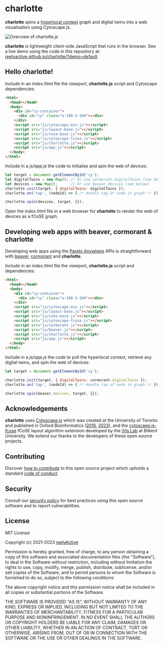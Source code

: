 charlotte
=========

__charlotte__ spins a [hyperlocal context](https://www.reelyactive.com/context/) graph and digital twins into a web visualisation using Cytoscape.js.

![Overview of charlotte.js](https://reelyactive.github.io/charlotte/images/overview.png)

__charlotte__ is lightweight client-side JavaScript that runs in the browser.  See a live demo using the code in this repository at: [reelyactive.github.io/charlotte/?demo=default](https://reelyactive.github.io/charlotte/?demo=default)


Hello charlotte!
----------------

Include in an _index.html_ file the viewport, __charlotte.js__ script and Cytoscape dependencies:

```html
<html>
  <head></head>
  <body>
    <div id="cy-container">
      <div id="cy" class="w-100 h-100"></div>
    </div>
    <script src="js/cytoscape.min.js"></script>
    <script src="js/layout-base.js"></script>
    <script src="js/cose-base.js"></script>
    <script src="js/cytoscape-fcose.js"></script>
    <script src="js/charlotte.js"></script>
    <script src="js/app.js"></script>
  </body>
</html>
```

Include in a _js/app.js_ the code to initialise and spin the web of devices:

```javascript
let target = document.getElementById('cy');
let digitalTwins = new Map(); // Or use cormorant.digitalTwins (see below)
let devices = new Map();      // Or use beaver.devices (see below)
charlotte.init(target, { digitalTwins: digitalTwins });
charlotte.on('tap', (nodeId) => { /* Handle tap of node in graph */ });

charlotte.spin(devices, target, {});
```

Open the _index.html_ file in a web browser for __charlotte__ to render the web of devices as a fCoSE graph.


Developing web apps with beaver, cormorant & charlotte
------------------------------------------------------

Developing web apps using the [Pareto Anywhere](https://www.reelyactive.com/pareto/anywhere/) APIs is straightforward with [beaver](https://github.com/reelyactive/beaver), [cormorant](https://github.com/reelyactive/cormorant/) and __charlotte__.

Include in an _index.html_ file the viewport, __charlotte.js__ script and dependencies:

```html
<html>
  <head></head>
  <body>
    <div id="cy-container">
      <div id="cy" class="w-100 h-100"></div>
    </div>
    <script src="js/cytoscape.min.js"></script>
    <script src="js/layout-base.js"></script>
    <script src="js/cose-base.js"></script>
    <script src="js/cytoscape-fcose.js"></script>
    <script src="js/cormorant.js"></script>
    <script src="js/beaver.js"></script>
    <script src="js/charlotte.js"></script>
    <script src="js/app.js"></script>
  </body>
</html>
```

Include in a _js/app.js_ the code to poll the hyperlocal context, retrieve any digital twins, and spin the web of devices:

```javascript
let target = document.getElementById('cy');

charlotte.init(target, { digitalTwins: cormorant.digitalTwins });
charlotte.on('tap', (nodeId) => { /* Handle tap of node in graph */ });

charlotte.spin(beaver.devices, target, {});
```


Acknowledgements
----------------

__charlotte__ uses [Cytoscape.js](https://js.cytoscape.org/) which was created at the University of Toronto and published in Oxford Bioinformatics ([2016](https://academic.oup.com/bioinformatics/article/32/2/309/1744007), [2023](https://academic.oup.com/bioinformatics/article/39/1/btad031/6988031)), and the [cytoscape.js-fcose](https://github.com/iVis-at-Bilkent/cytoscape.js-fcose) fCoSE layout algorithm extension developed by the [iVis Lab](https://cs.bilkent.edu.tr/~ivis/) at Bilkent University.  We extend our thanks to the developers of these open source projects.


Contributing
------------

Discover [how to contribute](CONTRIBUTING.md) to this open source project which upholds a standard [code of conduct](CODE_OF_CONDUCT.md).


Security
--------

Consult our [security policy](SECURITY.md) for best practices using this open source software and to report vulnerabilities.


License
-------

MIT License

Copyright (c) 2021-2023 [reelyActive](https://www.reelyactive.com)

Permission is hereby granted, free of charge, to any person obtaining a copy of this software and associated documentation files (the "Software"), to deal in the Software without restriction, including without limitation the rights to use, copy, modify, merge, publish, distribute, sublicense, and/or sell copies of the Software, and to permit persons to whom the Software is furnished to do so, subject to the following conditions:

The above copyright notice and this permission notice shall be included in all copies or substantial portions of the Software.

THE SOFTWARE IS PROVIDED "AS IS", WITHOUT WARRANTY OF ANY KIND, EXPRESS OR
IMPLIED, INCLUDING BUT NOT LIMITED TO THE WARRANTIES OF MERCHANTABILITY,
FITNESS FOR A PARTICULAR PURPOSE AND NONINFRINGEMENT. IN NO EVENT SHALL THE
AUTHORS OR COPYRIGHT HOLDERS BE LIABLE FOR ANY CLAIM, DAMAGES OR OTHER
LIABILITY, WHETHER IN AN ACTION OF CONTRACT, TORT OR OTHERWISE, ARISING FROM,
OUT OF OR IN CONNECTION WITH THE SOFTWARE OR THE USE OR OTHER DEALINGS IN
THE SOFTWARE.
